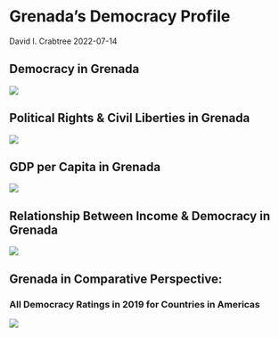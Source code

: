 Grenada’s Democracy Profile
================
David I. Crabtree
2022-07-14

## Democracy in Grenada

![](C:\Users\David\Desktop\PROGRA~1\FILESA~1\CFSS\hw06\reports\GRENAD~1/figure-gfm/Demscore-1.png)<!-- -->

## Political Rights & Civil Liberties in Grenada

![](C:\Users\David\Desktop\PROGRA~1\FILESA~1\CFSS\hw06\reports\GRENAD~1/figure-gfm/Political%20Rights%20&%20Civil%20Libs-1.png)<!-- -->

## GDP per Capita in Grenada

![](C:\Users\David\Desktop\PROGRA~1\FILESA~1\CFSS\hw06\reports\GRENAD~1/figure-gfm/GDP%20per%20Capita-1.png)<!-- -->

## Relationship Between Income & Democracy in Grenada

![](C:\Users\David\Desktop\PROGRA~1\FILESA~1\CFSS\hw06\reports\GRENAD~1/figure-gfm/Income%20&%20Dem-1.png)<!-- -->

## Grenada in Comparative Perspective:

### All Democracy Ratings in 2019 for Countries in Americas

![](C:\Users\David\Desktop\PROGRA~1\FILESA~1\CFSS\hw06\reports\GRENAD~1/figure-gfm/Democracy%20in%20Comparative%20Perspective-1.png)<!-- -->
